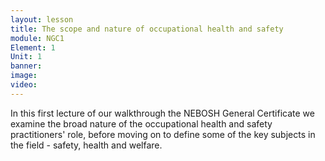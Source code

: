 ```yaml
---
layout: lesson
title: The scope and nature of occupational health and safety
module: NGC1
Element: 1
Unit: 1
banner:
image:
video:
---
```

In this first lecture of our walkthrough the NEBOSH General Certificate we examine the broad nature of the occupational health and safety practitioners' role, before moving on to define some of the key subjects in the field - safety, health and welfare.


